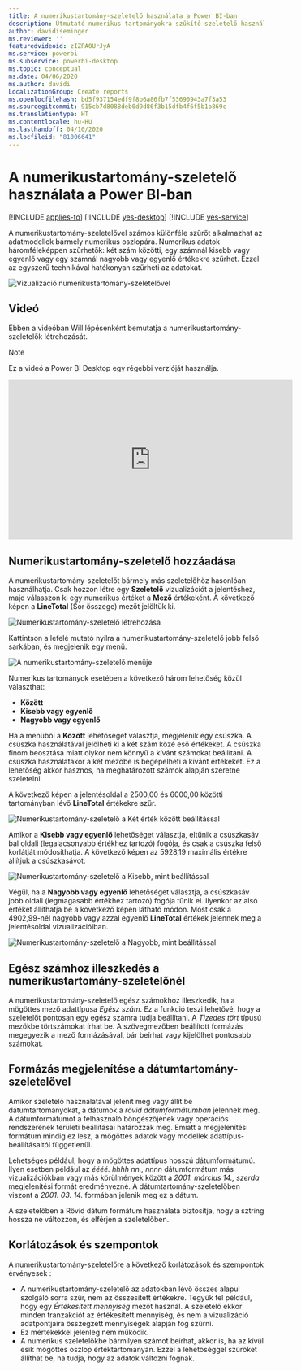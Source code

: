 ```yaml
---
title: A numerikustartomány-szeletelő használata a Power BI-ban
description: Útmutató numerikus tartományokra szűkítő szeletelő használatához a Power BI-ban.
author: davidiseminger
ms.reviewer: ''
featuredvideoid: zIZPA0UrJyA
ms.service: powerbi
ms.subservice: powerbi-desktop
ms.topic: conceptual
ms.date: 04/06/2020
ms.author: davidi
LocalizationGroup: Create reports
ms.openlocfilehash: bd5f937154edf9f8b6a86fb7f53690943a7f3a53
ms.sourcegitcommit: 915cb7d8088deb0d9d86f3b15dfb4f6f5b1b869c
ms.translationtype: HT
ms.contentlocale: hu-HU
ms.lasthandoff: 04/10/2020
ms.locfileid: "81006641"
---
```

# <a name="use-the-numeric-range-slicer-in-power-bi"></a>A numerikustartomány-szeletelő használata a Power BI-ban

[!INCLUDE [applies-to](includes/applies-to.md)] [!INCLUDE [yes-desktop](includes/yes-desktop.md)] [!INCLUDE [yes-service](includes/yes-service.md)]

A numerikustartomány-szeletelővel számos különféle szűrőt alkalmazhat az adatmodellek bármely numerikus oszlopára. Numerikus adatok háromféleképpen szűrhetők: két szám közötti, egy számnál kisebb vagy egyenlő vagy egy számnál nagyobb vagy egyenlő értékekre szűrhet. Ezzel az egyszerű technikával hatékonyan szűrheti az adatokat.

![Vizualizáció numerikustartomány-szeletelővel](media/desktop-slicer-numeric-range/desktop-slicer-numeric-range-0.png)

## <a name="video"></a>Videó

Ebben a videóban Will lépésenként bemutatja a numerikustartomány-szeletelők létrehozását.

> [!NOTE]
> Ez a videó a Power BI Desktop egy régebbi verzióját használja.

<iframe width="560" height="315" src="https://www.youtube.com/embed/zIZPA0UrJyA" frameborder="0" allowfullscreen></iframe> 


## <a name="add-a-numeric-range-slicer"></a>Numerikustartomány-szeletelő hozzáadása

A numerikustartomány-szeletelőt bármely más szeletelőhöz hasonlóan használhatja. Csak hozzon létre egy **Szeletelő** vizualizációt a jelentéshez, majd válasszon ki egy numerikus értéket a **Mező** értékeként. A következő képen a **LineTotal** (Sor összege) mezőt jelöltük ki.

![Numerikustartomány-szeletelő létrehozása](media/desktop-slicer-numeric-range/desktop-slicer-numeric-range-1-create.png)

Kattintson a lefelé mutató nyílra a numerikustartomány-szeletelő jobb felső sarkában, és megjelenik egy menü.

![A numerikustartomány-szeletelő menüje](media/desktop-slicer-numeric-range/desktop-slicer-numeric-range-2-between.png)

Numerikus tartományok esetében a következő három lehetőség közül választhat:

* **Között**
* **Kisebb vagy egyenlő**
* **Nagyobb vagy egyenlő**

Ha a menüből a **Között** lehetőséget választja, megjelenik egy csúszka. A csúszka használatával jelölheti ki a két szám közé eső értékeket. A csúszka finom beosztása miatt olykor nem könnyű a kívánt számokat beállítani. A csúszka használatakor a két mezőbe is begépelheti a kívánt értékeket. Ez a lehetőség akkor hasznos, ha meghatározott számok alapján szeretne szeletelni.

A következő képen a jelentésoldal a 2500,00 és 6000,00 közötti tartományban lévő **LineTotal** értékekre szűr.

![Numerikustartomány-szeletelő a Két érték között beállítással](media/desktop-slicer-numeric-range/desktop-slicer-numeric-range-3-between-range.png)

Amikor a **Kisebb vagy egyenlő** lehetőséget választja, eltűnik a csúszkasáv bal oldali (legalacsonyabb értékhez tartozó) fogója, és csak a csúszka felső korlátját módosíthatja. A következő képen az 5928,19 maximális értékre állítjuk a csúszkasávot.

![Numerikustartomány-szeletelő a Kisebb, mint beállítással](media/desktop-slicer-numeric-range/desktop-slicer-numeric-range-4-less-than.png)

Végül, ha a **Nagyobb vagy egyenlő** lehetőséget választja, a csúszkasáv jobb oldali (legmagasabb értékhez tartozó) fogója tűnik el. Ilyenkor az alsó értéket állíthatja be a következő képen látható módon. Most csak a 4902,99-nél nagyobb vagy azzal egyenlő **LineTotal** értékek jelennek meg a jelentésoldal vizualizációiban.

![Numerikustartomány-szeletelő a Nagyobb, mint beállítással](media/desktop-slicer-numeric-range/desktop-slicer-numeric-range-5-greater-than.png)

## <a name="snap-to-whole-numbers-with-the-numeric-range-slicer"></a>Egész számhoz illeszkedés a numerikustartomány-szeletelőnél

A numerikustartomány-szeletelő egész számokhoz illeszkedik, ha a mögöttes mező adattípusa *Egész szám*. Ez a funkció teszi lehetővé, hogy a szeletelőt pontosan egy egész számra tudja beállítani. A *Tizedes tört* típusú mezőkbe törtszámokat írhat be. A szövegmezőben beállított formázás megegyezik a mező formázásával, bár beírhat vagy kijelölhet pontosabb számokat.

## <a name="display-formatting-with-the-date-range-slicer"></a>Formázás megjelenítése a dátumtartomány-szeletelővel

Amikor szeletelő használatával jelenít meg vagy állít be dátumtartományokat, a dátumok a *rövid dátumformátumban* jelennek meg. A dátumformátumot a felhasználó böngészőjének vagy operációs rendszerének területi beállításai határozzák meg. Emiatt a megjelenítési formátum mindig ez lesz, a mögöttes adatok vagy modellek adattípus-beállításaitól függetlenül.

Lehetséges például, hogy a mögöttes adattípus hosszú dátumformátumú. Ilyen esetben például az *éééé. hhhh nn., nnnn* dátumformátum más vizualizációkban vagy más körülmények között a *2001. március 14., szerda* megjelenítési formát eredményezné. A dátumtartomány-szeletelőben viszont a *2001. 03. 14.* formában jelenik meg ez a dátum.

A szeletelőben a Rövid dátum formátum használata biztosítja, hogy a sztring hossza ne változzon, és elférjen a szeletelőben.

## <a name="limitations-and-considerations"></a>Korlátozások és szempontok

A numerikustartomány-szeletelőre a következő korlátozások és szempontok érvényesek :

* A numerikustartomány-szeletelő az adatokban lévő összes alapul szolgáló sorra szűr, nem az összesített értékekre. Tegyük fel például, hogy egy *Értékesített mennyiség* mezőt használ. A szeletelő ekkor minden tranzakciót az értékesített mennyiség, és nem a vizualizáció adatpontjaira összegzett mennyiségek alapján fog szűrni.
* Ez mértékekkel jelenleg nem működik.
* A numerikus szeletelőkbe bármilyen számot beírhat, akkor is, ha az kívül esik mögöttes oszlop értéktartományán. Ezzel a lehetőséggel szűrőket állíthat be, ha tudja, hogy az adatok változni fognak.
